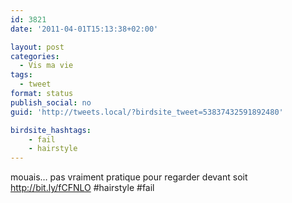 ```yaml
---
id: 3821
date: '2011-04-01T15:13:38+02:00'

layout: post
categories:
  - Vis ma vie
tags:
  - tweet
format: status
publish_social: no
guid: 'http://tweets.local/?birdsite_tweet=53837432591892480'

birdsite_hashtags:
    - fail
    - hairstyle
---
```


mouais… pas vraiment pratique pour regarder devant soit http://bit.ly/fCFNLO #hairstyle #fail